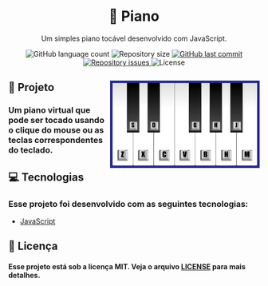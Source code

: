 <h1 align="center">🎹 Piano</h1>
<p align="center">Um simples piano tocável desenvolvido com JavaScript.</p>

<p align="center">
  <img alt="GitHub language count" src="https://img.shields.io/github/languages/count/rodrigurdasilva/piano">

  <img alt="Repository size" src="https://img.shields.io/github/repo-size/rodrigurdasilva/piano">

  <a href="https://github.com/rodrigurdasilva/semana-omnistack-9/commits/master">
    <img alt="GitHub last commit" src="https://img.shields.io/github/last-commit/rodrigurdasilva/piano">
  </a>

  <a href="https://github.com/rodrigurdasilva/semana-omnistack-9/issues">
    <img alt="Repository issues" src="https://img.shields.io/github/issues/rodrigurdasilva/piano">
  </a>

  <img alt="License" src="https://img.shields.io/badge/license-MIT-brightgreen">
</p>

<p class="image-left"><img width="300px" src="assets/screenshot.jpg" alt="screenchot"></p>


## 🚧 Projeto

### Um piano virtual que pode ser tocado usando o clique do mouse ou as teclas correspondentes do teclado.

## 💻 Tecnologias

### Esse projeto foi desenvolvido com as seguintes tecnologias:

- [JavaScript](https://www.javascript.com/)

## 📝 Licença

#### Esse projeto está sob a licença MIT. Veja o arquivo [LICENSE](LICENSE.md) para mais detalhes.

<style type="text/css">
  .image-left {
    display: block;
    margin-left: auto;
    margin-right: auto;
    float: right;
  }
</style>